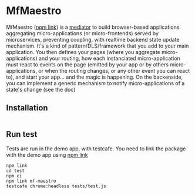 # MfMaestro

MfMaestro ([npm link]()) is a [mediator](https://en.wikipedia.org/wiki/Mediator_pattern) to build browser-based applications aggregating micro-applications (or micro-frontends) served by microservices, preventing coupling, with realtime backend state update mechanism.
It's a kind of pattern/DLS/framework that you add to your main application.
You then defines your pages (where you aggregate micro-applications) and your routing, how each instanciated micro-application must react to events on the page (emitted by your app or by others micro-applications, or when the routing changes, or any other event you can react to), and start your app... and the magic is happening.
On the backenside, you can implement a generic mechanism to notify micro-applications of a state's change (see the doc)

## Installation

```

```

## Run test

Tests are run in the demo app, with testcafe.
You need to link the package with the demo app using [npm link](https://docs.npmjs.com/cli/link)

```
npm link
cd test
npm ci
npm link mf-maestro
testcafe chrome:headless tests/test.js
```
